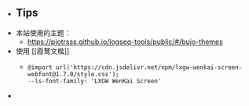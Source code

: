 - ## Tips
- 本站使用的主题：
	- https://piotrsss.github.io/logseq-tools/public/#/bujo-themes
- 使用 [[霞鹜文楷]]
	- ```
	  @import url('https://cdn.jsdelivr.net/npm/lxgw-wenkai-screen-webfont@1.7.0/style.css');
	  --ls-font-family: 'LXGW WenKai Screen'
	  ```
-